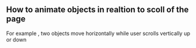 ## How to animate objects in realtion to scoll of the page 

For example , two objects move horizontally while user scrolls vertically up or down

